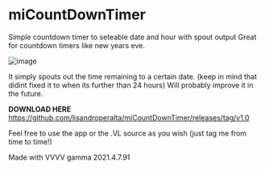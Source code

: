 # miCountDownTimer
Simple countdown timer to seteable date and hour with spout output
Great for countdown timers like new years eve.

![image](https://user-images.githubusercontent.com/23583735/156947197-2ac27ae9-58cf-4d6b-ba76-d797f58235be.png)

It simply spouts out the time remaining to a certain date. (keep in mind that didint fixed it to when its further than 24 hours)
Will probably improve it in the future.

**DOWNLOAD HERE**
https://github.com/lisandroperalta/miCountDownTimer/releases/tag/v1.0

Feel free to use the app or the .VL source as you wish (just tag me from time to time!)

Made with VVVV gamma 2021.4.7.91
